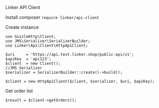 Linker API Client

Install 
    composer `require linker/api-client`
        
Create instance

    use GuzzleHttp\Client;
    use JMS\Serializer\SerializerBuilder;
    use Linker\Api\Client\HttpApiClient;

    $uri     = 'https://api.test.linker.shop/public-api/v1';
    $apiKey  = 'api123';    
    $client  = new Client();
    //JMS Serializer
    $serializer = SerializerBuilder::create()->build();
        
    $client = new HttpApiClient($client, $serializer, $uri, $apiKey);
    
    
Get order list 

    $result = $client->getOrders();